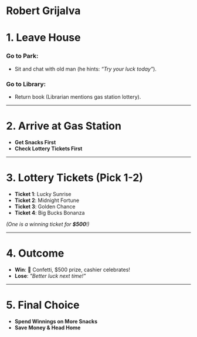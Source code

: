 # Robert Grijalva
# 1. Leave House

### Go to Park:
- Sit and chat with old man (he hints: _“Try your luck today”_).

### Go to Library:
- Return book (Librarian mentions gas station lottery).

---

# 2. Arrive at Gas Station

- **Get Snacks First**  
- **Check Lottery Tickets First**

---

# 3. Lottery Tickets (Pick 1-2)

- **Ticket 1**: Lucky Sunrise  
- **Ticket 2**: Midnight Fortune  
- **Ticket 3**: Golden Chance  
- **Ticket 4**: Big Bucks Bonanza  

_(One is a winning ticket for **$500**!)_

---

# 4. Outcome

- **Win**: 🎉 Confetti, $500 prize, cashier celebrates!  
- **Lose**: _"Better luck next time!"_

---

# 5. Final Choice

- **Spend Winnings on More Snacks**  
- **Save Money & Head Home**
